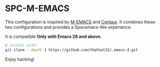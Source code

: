 
# SPC-M-EMACS

This configuration is inspired by [M-EMACS](https://github.com/MatthewZMD/.emacs.d) and [Centaur](https://github.com/seagle0128/.emacs.d).
It combines these two configurations and provides a Spacemacs-like experience.

It is compatible **Only with Emacs 26 and above**.

```bash
# install with:
git clone --depth 1 https://github.com/theFool32/.emacs.d.git

```

Enjoy hacking!
